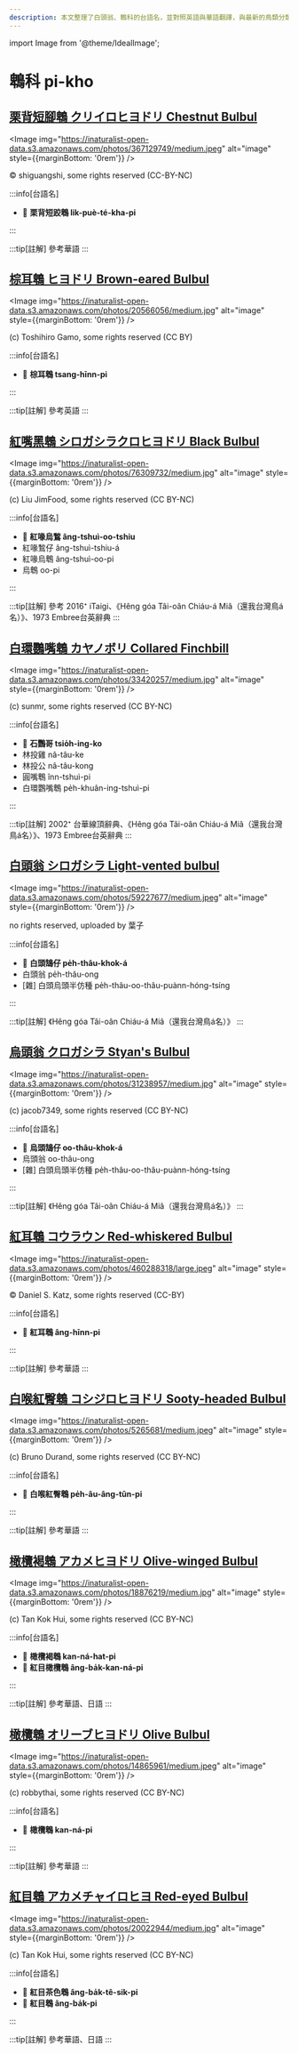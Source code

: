 ```yaml
---
description: 本文整理了白頭翁、鵯科的台語名，並對照英語與華語翻譯，與最新的鳥類分類，期待能夠供未來的台語鳥類圖鑑當作參考
---
```


import Image from '@theme/IdealImage';

# 鵯科 pi-kho

## [栗背短腳鵯 クリイロヒヨドリ Chestnut Bulbul](https://ebird.org/species/chebul1)

<Image img="https://inaturalist-open-data.s3.amazonaws.com/photos/367129749/medium.jpeg" alt="image" style={{marginBottom: '0rem'}} />

<p className="image-caption">
© shiguangshi, some rights reserved (CC-BY-NC)
</p>

:::info[台語名]

- 🎯 **栗背短跤鵯 lik-puè-té-kha-pi**

:::

:::tip[註解]
參考華語
:::

## [棕耳鵯 ヒヨドリ Brown-eared Bulbul](https://ebird.org/species/brebul1)

<Image img="https://inaturalist-open-data.s3.amazonaws.com/photos/20566056/medium.jpg" alt="image" style={{marginBottom: '0rem'}} />

<p className="image-caption">
(c) Toshihiro Gamo, some rights reserved (CC BY)
</p>

:::info[台語名]

- 🎯 **棕耳鵯 tsang-hīnn-pi**

:::

:::tip[註解]
參考英語
:::

## [紅嘴黑鵯 シロガシラクロヒヨドリ Black Bulbul](https://ebird.org/species/blabul1)

<Image img="https://inaturalist-open-data.s3.amazonaws.com/photos/76309732/medium.jpg" alt="image" style={{marginBottom: '0rem'}} />

<p className="image-caption">
(c) Liu JimFood, some rights reserved (CC BY-NC)
</p>

:::info[台語名]

- 🎯 **紅喙烏鶖 âng-tshuì-oo-tshiu**
- 紅喙鶖仔 âng-tshuì-tshiu-á
- 紅喙烏鵯 âng-tshuì-oo-pi
- 烏鵯 oo-pi

:::

:::tip[註解]
參考 2016⁺ iTaigi、《Hêng góa Tâi-oân Chiáu-á Miâ（還我台灣鳥á名）》、1973 Embree台英辭典
:::

## [白環鸚嘴鵯 カヤノボリ Collared Finchbill](https://ebird.org/species/colfin1)

<Image img="https://inaturalist-open-data.s3.amazonaws.com/photos/33420257/medium.jpg" alt="image" style={{marginBottom: '0rem'}} />

<p className="image-caption">
(c) sunmr, some rights reserved (CC BY-NC)
</p>

:::info[台語名]

- 🎯 **石鸚哥 tsio̍h-ing-ko**
- 林投雞 nâ-tâu-ke
- 林投公 nâ-tâu-kong
- 圓嘴鵯 înn-tshuì-pi
- 白環鸚嘴鵯 pe̍h-khuân-ing-tshuì-pi

:::

:::tip[註解]
2002⁺ 台華線頂辭典、《Hêng góa Tâi-oân Chiáu-á Miâ（還我台灣鳥á名）》、1973 Embree台英辭典
:::

## [白頭翁 シロガシラ Light-vented bulbul](https://ebird.org/species/livbul1)

<Image img="https://inaturalist-open-data.s3.amazonaws.com/photos/59227677/medium.jpeg" alt="image" style={{marginBottom: '0rem'}} />

<p className="image-caption">
no rights reserved, uploaded by 葉子
</p>

:::info[台語名]

- 🎯 **白頭鵠仔 pe̍h-thâu-khok-á**
- 白頭翁 pe̍h-thâu-ong
- [雜] 白頭烏頭半仿種 pe̍h-thâu-oo-thâu-puànn-hóng-tsíng

:::

:::tip[註解]
《Hêng góa Tâi-oân Chiáu-á Miâ（還我台灣鳥á名）》
:::

## [烏頭翁 クロガシラ Styan's Bulbul](https://ebird.org/species/stybul1)

<Image img="https://inaturalist-open-data.s3.amazonaws.com/photos/31238957/medium.jpg" alt="image" style={{marginBottom: '0rem'}} />

<p className="image-caption">
(c) jacob7349, some rights reserved (CC BY-NC)
</p>

:::info[台語名]

- 🎯 **烏頭鵠仔 oo-thâu-khok-á**
- 烏頭翁 oo-thâu-ong
- [雜] 白頭烏頭半仿種 pe̍h-thâu-oo-thâu-puànn-hóng-tsíng

:::

:::tip[註解]
《Hêng góa Tâi-oân Chiáu-á Miâ（還我台灣鳥á名）》
:::

## [紅耳鵯 コウラウン Red-whiskered Bulbul](https://ebird.org/species/rewbul)

<Image img="https://inaturalist-open-data.s3.amazonaws.com/photos/460288318/large.jpeg" alt="image" style={{marginBottom: '0rem'}} />

<p className="image-caption">
© Daniel S. Katz, some rights reserved (CC-BY)
</p>

:::info[台語名]

- 🎯 **紅耳鵯 âng-hīnn-pi**

:::

:::tip[註解]
參考華語
:::

## [白喉紅臀鵯 コシジロヒヨドリ Sooty-headed Bulbul](https://ebird.org/species/sohbul1)

<Image img="https://inaturalist-open-data.s3.amazonaws.com/photos/5265681/medium.jpeg" alt="image" style={{marginBottom: '0rem'}} />

<p className="image-caption">
(c) Bruno Durand, some rights reserved (CC BY-NC)
</p>

:::info[台語名]

- 🎯 **白喉紅臀鵯 pe̍h-âu-âng-tûn-pi**

:::

:::tip[註解]
參考華語
:::

## [橄欖褐鵯 アカメヒヨドリ Olive-winged Bulbul](https://ebird.org/species/olwbul1)

<Image img="https://inaturalist-open-data.s3.amazonaws.com/photos/18876219/medium.jpg" alt="image" style={{marginBottom: '0rem'}} />

<p className="image-caption">
(c) Tan Kok Hui, some rights reserved (CC BY-NC)
</p>

:::info[台語名]

- 🎯 **橄欖褐鵯 kan-ná-hat-pi**
- 🎯 **紅目橄欖鵯 âng-ba̍k-kan-ná-pi**

:::

:::tip[註解]
參考華語、日語
:::

## [橄欖鵯 オリーブヒヨドリ Olive Bulbul](https://ebird.org/species/olibul1)

<Image img="https://inaturalist-open-data.s3.amazonaws.com/photos/14865961/medium.jpeg" alt="image" style={{marginBottom: '0rem'}} />

<p className="image-caption">
(c) robbythai, some rights reserved (CC BY-NC)
</p>

:::info[台語名]

- 🎯 **橄欖鵯 kan-ná-pi**

:::

:::tip[註解]
參考華語
:::

## [紅目鵯 アカメチャイロヒヨ Red-eyed Bulbul](https://ebird.org/species/reebul1)

<Image img="https://inaturalist-open-data.s3.amazonaws.com/photos/20022944/medium.jpg" alt="image" style={{marginBottom: '0rem'}} />

<p className="image-caption">
(c) Tan Kok Hui, some rights reserved (CC BY-NC)
</p>

:::info[台語名]

- 🎯 **紅目茶色鵯 âng-ba̍k-tê-sik-pi**
- 🎯 **紅目鵯 âng-ba̍k-pi**

:::

:::tip[註解]
參考華語、日語
:::
